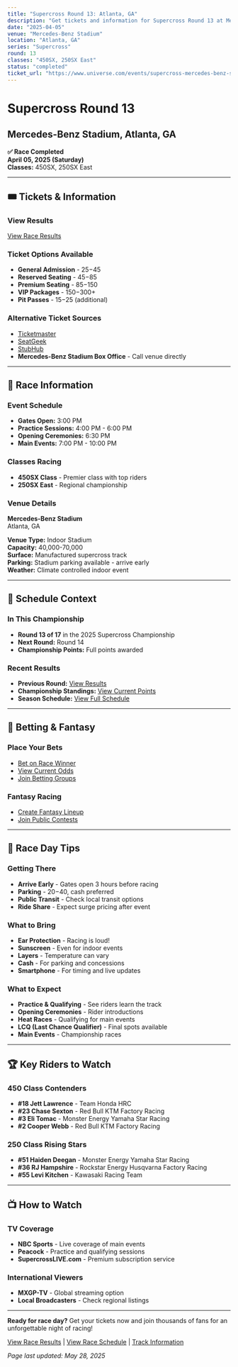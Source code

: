 ```yaml
---
title: "Supercross Round 13: Atlanta, GA"
description: "Get tickets and information for Supercross Round 13 at Mercedes-Benz Stadium in Atlanta, GA"
date: "2025-04-05"
venue: "Mercedes-Benz Stadium"
location: "Atlanta, GA"
series: "Supercross"
round: 13
classes: "450SX, 250SX East"
status: "completed"
ticket_url: "https://www.universe.com/events/supercross-mercedes-benz-stadium-2025-04-05"
---
```


# Supercross Round 13

## Mercedes-Benz Stadium, Atlanta, GA

**✅ Race Completed**  
**April 05, 2025 (Saturday)**  
**Classes:** 450SX, 250SX East

---

## 🎟️ Tickets & Information

### View Results

[View Race Results](/results/supercross-round-13/)

### Ticket Options Available
- **General Admission** - $25-$45
- **Reserved Seating** - $45-$85  
- **Premium Seating** - $85-$150
- **VIP Packages** - $150-$300+
- **Pit Passes** - $15-$25 (additional)

### Alternative Ticket Sources
- [Ticketmaster](https://www.ticketmaster.com/search?q=Mercedes-Benz%20Stadium%20supercross)
- [SeatGeek](https://seatgeek.com/search?q=Mercedes-Benz%20Stadium%20supercross)
- [StubHub](https://www.stubhub.com/search?q=Mercedes-Benz%20Stadium%20supercross)
- **Mercedes-Benz Stadium Box Office** - Call venue directly

---

## 🏁 Race Information

### Event Schedule
- **Gates Open:** 3:00 PM
- **Practice Sessions:** 4:00 PM - 6:00 PM
- **Opening Ceremonies:** 6:30 PM
- **Main Events:** 7:00 PM - 10:00 PM

### Classes Racing
- **450SX Class** - Premier class with top riders
- **250SX East** - Regional championship

### Venue Details
**Mercedes-Benz Stadium**  
Atlanta, GA

**Venue Type:** Indoor Stadium  
**Capacity:** 40,000-70,000  
**Surface:** Manufactured supercross track  
**Parking:** Stadium parking available - arrive early  
**Weather:** Climate controlled indoor event

---

## 📅 Schedule Context

### In This Championship
- **Round 13 of 17** in the 2025 Supercross Championship
- **Next Round:** Round 14
- **Championship Points:** Full points awarded

### Recent Results
- **Previous Round:** [View Results](/results/supercross-round-12/)
- **Championship Standings:** [View Current Points](/standings/)
- **Season Schedule:** [View Full Schedule](/races/schedule/)

---

## 🎯 Betting & Fantasy

### Place Your Bets
- [Bet on Race Winner](/betting/place-bet/?race=supercross-round-13)
- [View Current Odds](/betting/odds/)
- [Join Betting Groups](/betting/groups/)

### Fantasy Racing
- [Create Fantasy Lineup](/fantasy/)
- [Join Public Contests](/fantasy/contests/)

---

## 📱 Race Day Tips

### Getting There
- **Arrive Early** - Gates open 3 hours before racing
- **Parking** - $20-$40, cash preferred
- **Public Transit** - Check local transit options
- **Ride Share** - Expect surge pricing after event

### What to Bring
- **Ear Protection** - Racing is loud!
- **Sunscreen** - Even for indoor events
- **Layers** - Temperature can vary
- **Cash** - For parking and concessions
- **Smartphone** - For timing and live updates

### What to Expect
- **Practice & Qualifying** - See riders learn the track
- **Opening Ceremonies** - Rider introductions
- **Heat Races** - Qualifying for main events  
- **LCQ (Last Chance Qualifier)** - Final spots available
- **Main Events** - Championship races

---

## 🏆 Key Riders to Watch

### 450 Class Contenders
- **#18 Jett Lawrence** - Team Honda HRC
- **#23 Chase Sexton** - Red Bull KTM Factory Racing
- **#3 Eli Tomac** - Monster Energy Yamaha Star Racing
- **#2 Cooper Webb** - Red Bull KTM Factory Racing

### 250 Class Rising Stars
- **#51 Haiden Deegan** - Monster Energy Yamaha Star Racing
- **#36 RJ Hampshire** - Rockstar Energy Husqvarna Factory Racing
- **#55 Levi Kitchen** - Kawasaki Racing Team

---

## 📺 How to Watch

### TV Coverage
- **NBC Sports** - Live coverage of main events
- **Peacock** - Practice and qualifying sessions
- **SupercrossLIVE.com** - Premium subscription service

### International Viewers
- **MXGP-TV** - Global streaming option
- **Local Broadcasters** - Check regional listings

---

**Ready for race day?** Get your tickets now and join thousands of fans for an unforgettable night of racing!

[View Race Results](/results/supercross-round-13/) | [View Race Schedule](/races/schedule/) | [Track Information](/tracks/)

*Page last updated: May 28, 2025*

